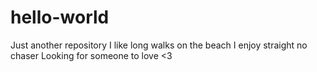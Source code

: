 # hello-world
Just another repository
I like long walks on the beach 
I enjoy straight no chaser
Looking for someone to love <3
